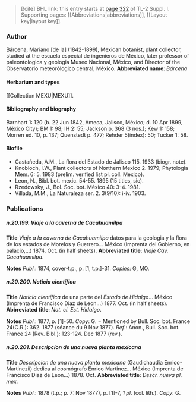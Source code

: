 > [!cite] BHL link: this entry starts at [page 322](https://www.biodiversitylibrary.org/page/33265049) of TL-2 Suppl. I.
> Supporting pages: [[Abbreviations|abbreviations]], [[Layout key|layout key]].

### Author

Bárcena, Mariano \[de la\] (1842-1899), Mexican botanist, plant collector, studied at the escuela especial de ingenieros de México, later professor of paleontologica y geologia Museo Nacional, México, and Director of the Observatorio meteorólogico central, México. 
**Abbreviated name**: *Bárcena*

#### Herbarium and types

[[Collection MEXU|MEXU]].

#### Bibliography and biography

Barnhart 1: 120 (b. 22 Jun 1842, Ameca, Jalisco, México; d. 10 Apr 1899, México City); BM 1: 98; IH 2: 55; Jackson p. 368 (3 nos.); Kew 1: 158; Morren ed. 10, p. 137; Quenstedt p. 477; Rehder 5(index): 50; Tucker 1: 58.

#### Biofile

- Castañeda, A.M., La flora del Estado de Jalisco 115. 1933 (biogr. note).
- Knobloch, I.W., Plant collectors of Northern Mexico 2. 1979; Phytologia Mem. 6: 5. 1983 (prelim. verified list pl. coll. Mexico).
- Leon, N., Bibl. bot. mexic. 54-55. 1895 (15 titles, sic).
- Rzedowsky, J., Bol. Soc. bot. México 40: 3-4. 1981.
- Villada, M.M., La Naturaleza ser. 2. 3(9/10): i-iv. 1903.

### Publications

##### n.20.199. Viaje a la caverna de Cacahuamilpa

**Title**
*Viaje a la caverna de Cacahuamilpa* datos para la geologia y la flora de los estados de Morelos y Guerrero... México (Imprenta del Gobierno, en palacio,...) 1874. Oct. (in half sheets).
**Abbreviated title**: *Viaje Cav. Cacahuamilpa*.

**Notes**
*Publ*.: 1874, cover-t.p., p. \[1, t.p.\]-31. *Copies*: G, MO.

##### n.20.200. Noticia científica

**Title**
*Noticia científica* de una parte del *Estado de Hidalgo*... México (Imprenta de Francisco Diaz de Leon...) 1877. Oct. (in half sheets).
**Abbreviated title**: *Not. ci. Est. Hidalgo*.

**Notes**
*Publ*.: 1877, p. \[1\]-50. *Copy*: G. − Mentioned by Bull. Soc. bot. France 24(C.R.): 362. 1877 (séance du 9 Nov 1877).
*Ref*.: Anon., Bull. Soc. bot. France 24 (Rev. Bibl.): 123-124. Dec 1877 (rev.).

##### n.20.201. Descripcion de una nueva planta mexicana

**Title**
*Descripcion de una nueva planta mexicana* (Gaudichaudia Enrico-Martinezii) dedica al cosmógrafo Enrico Martinez... México (Imprenta de Francisco Diaz de Leon...) 1878. Oct.
**Abbreviated title**: *Descr. nueva pl. mex.*

**Notes**
*Publ*.: 1878 (t.p.; p. 7: Nov 1877), p. \[1\]-7, *1 pl*. (col. lith.). *Copy*: G.

